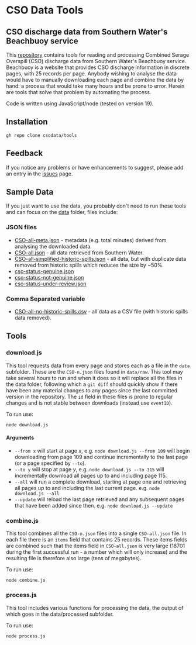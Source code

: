 #  CSO Data Tools
## CSO discharge data from Southern Water's Beachbuoy service

This [repository](https://github.com/csodata/tools) contains tools for reading and processing Combined Serage Overspill (CSO) discharge data from Southern Water's Beachbuoy service.
Beachbuoy is a website that provides CSO discharge information in discrete pages, with 25 records per page.  Anybody wishing to analyse the data would have to manually downloading each page and combine the data by hand: a process that would take many hours and be prone to error.  Herein are tools that solve that problem by automating the process. 

Code is written using JavaScript/node (tested on version 19).

## Installation
```shell
gh repo clone csodata/tools
```

## Feedback
If you notice any problems or have enhancements to suggest, please add an entry in the [issues](https://github.com/csodata/tools/issues) page.

## Sample Data
If you just want to use the data, you probably don't need to run these tools and can focus on the [data](/data) folder, files include:

### JSON files
* [CSO-all-meta.json](data/processed/CSO-all-meta.json) - metadata (e.g. total minutes) derived from analysing the downloaded data.
* [CSO-all.json](data/processed/CSO-all.json) - all data retrieved from Southern Water.
* [CSO-all-simplified-historic-spills.json](data/processed/CSO-all-simplified-historic-spills.json) - all data, but with duplicate data removed from historic spills which reduces the size by ~50%.
* [cso-status-genuine.json](data/processed/cso-status-genuine.json)
* [cso-status-not-genuine.json](data/processed/cso-status-not-genuine.json)
* [cso-status-under-review.json](data/processed/cso-status-under-review.json)

### Comma Separated variable
* [CSO-all-no-historic-spills.csv](data/processed/CSO-all-no-historic-spills.csv) - all data as a CSV file (with historic spills data removed).

## Tools

### download.js
This tool requests data from every page and stores each as a file in the `data` subfolder.  These are the `CSO-n.json` files found in `data/raw`.  This tool may take several hours to run and when it does so it will replace all the files in the data folder, following which a `git diff` should quickly show if there have been any material changes to any pages since the last committed version in the repository.  The `id` field in these files is prone to regular changes and is not stable between downloads (instead use `eventID`).

To run use:
```shell
node download.js
```

#### Arguments
* `--from x` will start at page _x_, e.g. `node download.js --from 109` will begin downloading from page 109 and continue incrementally to the last page (or a page specified by `--to`).
* `--to y` will stop at page _y_, e.g. `node download.js --to 115` will incrementally download all pages up to and including page 115.
* `--all` will run a complete download, starting at page one and retrieving all pages up to and including the last current page.  e.g. `node download.js --all`
* `--update` will reload the last page retrieved and any subsequent pages that have been added since then.  e.g. `node download.js --update`
 
### combine.js
This tool combines all the `CSO-n.json` files into a single `CSO-all.json` file.  In each file there is an `items` field that contains 25 records.  These items fields are combined such that the items field in `CSO-all.json` is very large (18701 during the first successful run - a number which will only increase) and the resulting file is therefore also large (tens of megabytes).

To run use: 
```shell
node combine.js
```

### process.js
This tool includes various functions for processing the data, the output of which goes in the data/processed subfolder.

To run use:
```shell
node process.js
```
